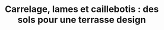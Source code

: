 ---
  template: 0
  type: "0"
  titre: "Carrelage, lames et caillebotis : des sols pour une terrasse design"
  titreMEA: "Carrelage, lames et caillebotis : des sols pour une terrasse design"
  surTitre: "Le revêtement de sol qui ravive votre terrasse !"
  tempsLecture: "1 min 20"
  libelleType: "Article"
  url: "/c/magazine/inspirations-tendances/Carrelage-lames-et-caillebotis-des-sols-pour-une-terrasse-design"
  thematiques: "Travaux"
  piecesHabitation: "Extérieur"
  produits: "Extérieur et jardin,Carrelage"
  sujets: ""
  tags: "sols,installer,carrelage,lame,caillebotis,terrasse,design,inspiration"
  visuelMea: 
    url: "/img/contrib/2bdd4da3002030af/Exterieurs-212x212.jpg"
    alt: "Exterieurs-212x212"
  visuelDesktop: 
    url: "/img/contrib/2bdd4da3002030a6/Exterieurs-960x330.jpg"
    alt: "Exterieurs-960x330"
  visuelMobile: 
    url: "/img/contrib/2bdd4da3002030b8/Exterieurs-450x330.jpg"
    alt: "Exterieurs-450x330"
  title: "Carrelage, lames et caillebotis : des sols pour une terrasse design"
  permalink: "articles//c/magazine/inspirations-tendances/Carrelage-lames-et-caillebotis-des-sols-pour-une-terrasse-design"
  layout: "post"
  lang: "fr-fr"
---